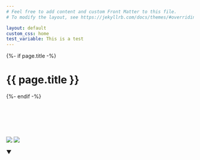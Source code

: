 ```yaml
---
# Feel free to add content and custom Front Matter to this file.
# To modify the layout, see https://jekyllrb.com/docs/themes/#overriding-theme-defaults

layout: default
custom_css: home
test_variable: This is a test
---
```

<div class="home">
  {%- if page.title -%}
    <h1 class="page-heading">{{ page.title }}</h1>
  {%- endif -%}

  <div style="margin-top: 100px">
    <img class="armless" src="{{ site.baseurl }}/assets/images/armless.png">
    <img class="arm-image rotating-element" src="{{ site.baseurl }}/assets/images/arm.png">
    <div class="nes nes-dialog-wrapper" style="">
      <div class="nes-balloon from-left dialog-box" id="game-dialog">
        <p id="dialog-text"></p>
        <div id="continue-indicator">▼</div>
      </div>
    </div>
  </div>
</div>

<script>
  let dialogueIndex = 0;
  let isTyping = false;
  const dialogueSegments = ['Hello there!', 'Welcome to my site!', 'Stay awhile and click around!'];

  function typeWriter(text, speed = 24) {
    isTyping = true;
    let i = 0;
    const dialogText = document.getElementById('dialog-text');
    const continueIndicator = document.getElementById('continue-indicator');
    dialogText.textContent = ''; // Clear existing text
    continueIndicator.style.display = 'none';

    function type() {
      if (i < text.length) {
        dialogText.textContent += text.charAt(i);
        i++;
        setTimeout(type, speed);
      } else {
        isTyping = false;
        if (dialogueIndex < dialogueSegments.length - 1) {
          continueIndicator.style.display = 'block';
        }
      }
    }

    type();
  }

  function advanceDialogue() {
    if (!isTyping) {
      dialogueIndex++;
      if (dialogueIndex < dialogueSegments.length) {
        typeWriter(dialogueSegments[dialogueIndex]);
      } else {
        document.getElementById('continue-indicator').style.display = 'none';
      }
    }
  }

  document.addEventListener('DOMContentLoaded', (event) => {
    const dialogBox = document.getElementById('game-dialog');
    dialogBox.addEventListener('click', advanceDialogue);
    typeWriter(dialogueSegments[0]);
  });
</script>
